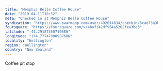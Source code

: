 ```yaml
---
title: "Memphis Belle Coffee House"
date: "2019-04-11T10:52"
meta: "Checked in at Memphis Belle Coffee House"
syndication: "https://www.swarmapp.com/user/492614834/checkin/5cae73a3bfc6d0002c6a2160"
foursquare: "https://foursquare.com/v/4baf142df964a5202fea3be3"
latitude: "-41.29187360710586"
longitude: "174.77747000907686"
locality: "Wellington"
region: "Wellington"
country: "New Zealand"
---
```

Coffee pit stop
